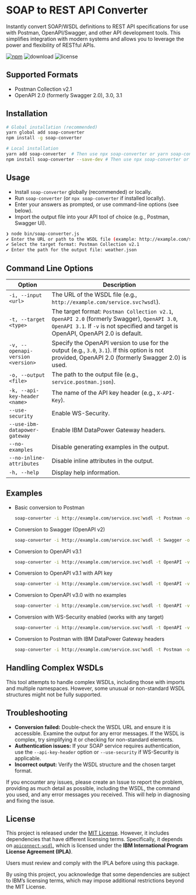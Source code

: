 # SOAP to REST API Converter

Instantly convert SOAP/WSDL definitions to REST API specifications for use with Postman, OpenAPI/Swagger, and other API development tools. This simplifies integration with modern systems and allows you to leverage the power and flexibility of RESTful APIs.

[![npm](https://flat.badgen.net/npm/v/soap-converter)](https://npm.im/soap-converter)
![download](https://flat.badgen.net/npm/dt/soap-converter)
![license](https://flat.badgen.net/npm/license/soap-converter)

## Supported Formats

- Postman Collection v2.1
- OpenAPI 2.0 (formerly Swagger 2.0), 3.0, 3.1

## Installation

```bash
# Global installation (recommended)
yarn global add soap-converter
npm install -g soap-converter

# Local installation
yarn add soap-converter  # Then use npx soap-converter or yarn soap-converter
npm install soap-converter --save-dev # Then use npx soap-converter or node_modules/.bin/soap-converter
````

## Usage

- Install `soap-converter` globally (recommended) or locally.
- Run `soap-converter` (or `npx soap-converter` if installed locally).
- Enter your answers as prompted, or use command-line options (see below).
- Import the output file into your API tool of choice (e.g., Postman, Swagger UI).

```bash
❯ node bin/soap-converter.js
✔ Enter the URL or path to the WSDL file (example: http://example.com/service.svc?wsdl): https://graphical.weather.gov/xml/SOAP_server/ndfdXMLserver.php?wsdl
✔ Select the target format: Postman Collection v2.1
✔ Enter the path for the output file: weather.json
```

## Command Line Options

| Option                            | Description                                                                                                                                                                                 |
|-----------------------------------|---------------------------------------------------------------------------------------------------------------------------------------------------------------------------------------------|
| `-i, --input <url>`               | The URL of the WSDL file (e.g., `http://example.com/service.svc?wsdl`).                                                                                                                     |
| `-t, --target <type>`             | The target format: `Postman Collection v2.1`, `OpenAPI 2.0` (formerly Swagger), `OpenAPI 3.0`, `OpenAPI 3.1`. If `-v` is not specified and target is OpenAPI, OpenAPI 2.0 is default.       |
| `-v, --openapi-version <version>` | Specify the OpenAPI version to use for the output (e.g., `3.0`, `3.1`). If this option is not provided, OpenAPI 2.0 (formerly Swagger 2.0) is used.                                         |
| `-o, --output <file>`             | The path to the output file (e.g., `service.postman.json`).                                                                                                                                 |
| `-k, --api-key-header <name>`     | The name of the API key header (e.g., `X-API-Key`).                                                                                                                                         |
| `--use-security`                  | Enable WS-Security.                                                                                                                                                                         |
| `--use-ibm-datapower-gateway`     | Enable IBM DataPower Gateway headers.                                                                                                                                                       |
| `--no-examples`                   | Disable generating examples in the output.                                                                                                                                                  |
| `--no-inline-attributes`          | Disable inline attributes in the output.                                                                                                                                                    |
| `-h, --help`                      | Display help information.                                                                                                                                                                   |

## Examples

- Basic conversion to Postman

  ```bash
  soap-converter -i http://example.com/service.svc?wsdl -t Postman -o service.postman.json
  ```

- Conversion to Swagger (OpenAPI v2)

  ```bash
  soap-converter -i http://example.com/service.svc?wsdl -t Swagger -o service.swagger.json
  ```

- Conversion to OpenAPI v3.1

  ```bash
  soap-converter -i http://example.com/service.svc?wsdl -t OpenAPI -v 3.1 -o service.openapi.json
  ```

- Conversion to OpenAPI v3.1 with API key

  ```bash
  soap-converter -i http://example.com/service.svc?wsdl -t OpenAPI -v 3.1 -o service.openapi.json -k MyApiKey
  ```

- Conversion to OpenAPI v3.0 with no examples

  ```bash
  soap-converter -i http://example.com/service.svc?wsdl -t OpenAPI -v 3.0 -o service.openapi.json --no-examples
  ```

- Conversion with WS-Security enabled (works with any target)

  ```bash
  soap-converter -i http://example.com/service.svc?wsdl -t OpenAPI -v 3.1 -o service.openapi.json --use-security
  ```

- Conversion to Postman with IBM DataPower Gateway headers

  ```bash
  soap-converter -i http://example.com/service.svc?wsdl -t Postman -o service.postman.json --use-ibm-datapower-gateway
  ```

## Handling Complex WSDLs

This tool attempts to handle complex WSDLs, including those with imports and multiple namespaces. However, some unusual or non-standard WSDL structures might not be fully supported.

## Troubleshooting

- **Conversion failed:** Double-check the WSDL URL and ensure it is accessible. Examine the output for any error messages. If the WSDL is complex, try simplifying it or checking for non-standard elements.
- **Authentication issues:** If your SOAP service requires authentication, use the `--api-key-header` option or `--use-security` if WS-Security is applicable.
- **Incorrect output:** Verify the WSDL structure and the chosen target format.

If you encounter any issues, please create an Issue to report the problem, providing as much detail as possible, including the WSDL, the command you used, and any error messages you received. This will help in diagnosing and fixing the issue.

## License

This project is released under the [MIT License](LICENSE). However, it includes dependencies that have different licensing terms. Specifically, it depends on [`apiconnect-wsdl`](https://www.npmjs.com/package/apiconnect-wsdl), which is licensed under the **IBM International Program License Agreement (IPLA)**.  

Users must review and comply with the IPLA before using this package.

By using this project, you acknowledge that some dependencies are subject to IBM’s licensing terms, which may impose additional restrictions beyond the MIT License.
